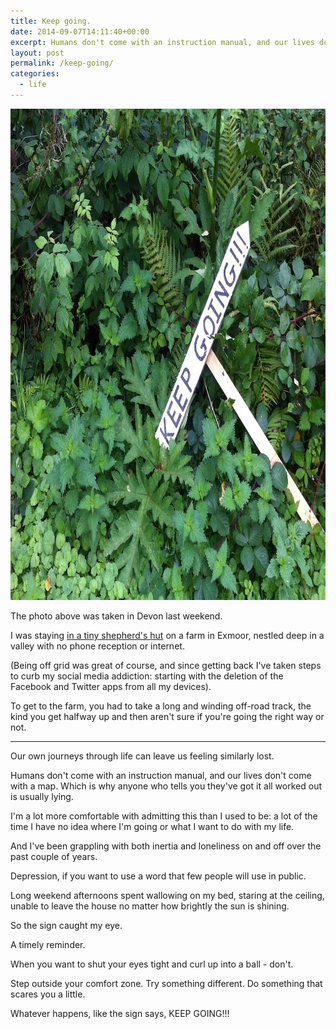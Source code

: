 ```yaml
---
title: Keep going.
date: 2014-09-07T14:11:40+00:00
excerpt: Humans don't come with an instruction manual, and our lives don't come with a map. How then can we find our way in life?
layout: post
permalink: /keep-going/
categories:
  - life
---
```

<img src="/media/keep-going.jpg" alt="" width="1000" height="786" class="alignnone size-full wp-image-1953" />

The photo above was taken in Devon last weekend.

I was staying <a href="http://www.canopyandstars.co.uk/britain/england/somerset/streamcombe-farm/streamcombe-farm-shepherd-s-hut">in a tiny shepherd's hut</a> on a farm in Exmoor, nestled deep in a valley with no phone reception or internet.

(Being off grid was great of course, and since getting back I've taken steps to curb my social media addiction: starting with the deletion of the Facebook and Twitter apps from all my devices).

To get to the farm, you had to take a long and winding off-road track, the kind you get halfway up and then aren't sure if you're going the right way or not.</p>

<hr />

Our own journeys through life can leave us feeling similarly lost.

Humans don't come with an instruction manual, and our lives don't come with a map. Which is why anyone who tells you they've got it all worked out is usually lying.

I'm a lot more comfortable with admitting this than I used to be: a lot of the time I have no idea where I'm going or what I want to do with my life.

And I've been grappling with both inertia and loneliness on and off over the past couple of years.

Depression, if you want to use a word that few people will use in public.

Long weekend afternoons spent wallowing on my bed, staring at the ceiling, unable to leave the house no matter how brightly the sun is shining.&nbsp;

So the sign caught my eye.

A timely reminder.

When you want to shut your eyes tight and curl up into a ball - don't.

Step outside your comfort zone. Try something different. Do something that scares you a little.

Whatever happens, like the sign says, KEEP GOING!!!
